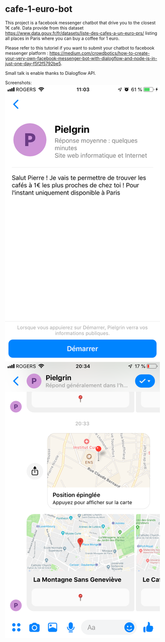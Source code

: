 # cafe-1-euro-bot

This project is a facebook messenger chatbot that drive you to the closest 1€ café.
Data provide from this dataset https://www.data.gouv.fr/fr/datasets/liste-des-cafes-a-un-euro-prs/ listing all places in Paris where you can buy a coffee for 1 euro.

Please refer to this tutoriel if you want to submit your chatbot to facebook messenger platform : https://medium.com/crowdbotics/how-to-create-your-very-own-facebook-messenger-bot-with-dialogflow-and-node-js-in-just-one-day-f5f2f5792be5.

Small talk is enable thanks to Dialogflow API.

Screenshots: 
![](images/IMG_1002.png)
![](images/IMG_0961.png)